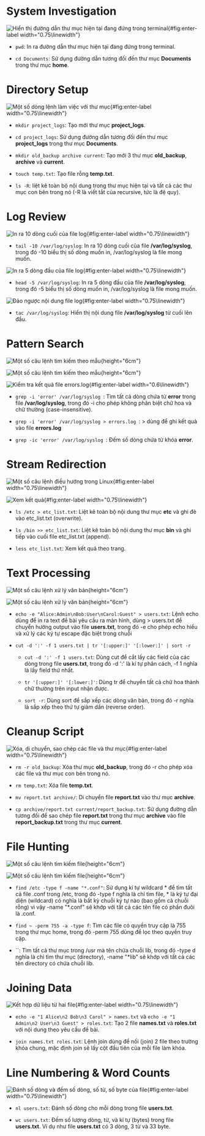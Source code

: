 # System Investigation

![Hiển thị đường dẫn thư mục hiện tại đang đứng trong
terminal](https://drive.google.com/file/d/1LofxNbe95GmEJGT89BTlmQrq_41XevjC/view?usp=sharing){#fig:enter-label width="0.75\\linewidth"}

-   `pwd`: In ra đường dẫn thư mục hiện tại đang đứng trong terminal.

-   `cd Documents`: Sử dụng đường dẫn tương đối đến thư mục
    **Documents** trong thư mục **home**.

# Directory Setup

![Một số dòng lệnh làm việc với thư mục](img/task2.png){#fig:enter-label
width="0.75\\linewidth"}

-   `mkdir project_logs`: Tạo mới thư mục **project_logs**.

-   `cd project_logs`: Sử dụng đường dẫn tương đối đến thư mục
    **project_logs** trong thư mục **Documents**.

-   `mkdir old_backup archive current`: Tạo mới 3 thư mục
    **old_backup**, **archive** và **current**.

-   `touch temp.txt`: Tạo file rỗng **temp.txt**.

-   `ls -R`: liệt kê toàn bộ nội dung trong thư mục hiện tại và tất cả
    các thư mục con bên trong nó (-R là viết tắt của recursive, tức là
    đệ quy).

# Log Review

![In ra 10 dòng cuối của file log](img/task3_1.png){#fig:enter-label
width="0.75\\linewidth"}

-   `tail -10 /var/log/syslog`: In ra 10 dòng cuối của file
    **/var/log/syslog**, trong đó -10 biểu thị số dòng muốn in,
    /var/log/syslog là file mong muốn.

![In ra 5 dòng đầu của file log](img/task3_2.png){#fig:enter-label
width="0.75\\linewidth"}

-   `head -5 /var/log/syslog`: In ra 5 dòng đầu của file
    **/var/log/syslog**, trong đó -5 biểu thị số dòng muốn in,
    /var/log/syslog là file mong muốn.

![Đảo ngược nội dung file log](img/task3_3.png){#fig:enter-label
width="0.75\\linewidth"}

-   `tac /var/log/syslog`: Hiển thị nội dung file **/var/log/syslog** từ
    cuối lên đầu.

# Pattern Search

![Một số câu lệnh tìm kiếm theo mẫu](img/task4_1.png){height="6cm"}

![Một số câu lệnh tìm kiếm theo mẫu](img/task4_2.png){height="6cm"}

![Kiểm tra kết quả file errors.log](img/task4_3.png){#fig:enter-label
width="0.6\\linewidth"}

-   `grep -i 'error' /var/log/syslog `: Tìm tất cả dòng chứa từ
    **error** trong file **/var/log/syslog**, trong đó -i cho phép không
    phân biệt chữ hoa và chữ thường (case-insensitive).

-   `grep -i 'error' /var/log/syslog > errors.log `: \> dùng để ghi kết
    quả vào file **errors.log**

-   `grep -ic 'error' /var/log/syslog `: Đếm số dòng chứa từ khóa
    **error**.

# Stream Redirection

![Một số câu lệnh điều hướng trong
Linux](img/task5_1.png){#fig:enter-label width="0.75\\linewidth"}

![Xem kết quả](img/task5_2.png){#fig:enter-label
width="0.75\\linewidth"}

-   `ls /etc > etc_list.txt`: Liệt kê toàn bộ nội dung thư mục **etc**
    và ghi đè vào etc_list.txt (overwrite).

-   `ls /bin >> etc_list.txt`: Liệt kê toàn bộ nội dung thư mục **bin**
    và ghi tiếp vào cuối file etc_list.txt (append).

-   `less etc_list.txt`: Xem kết quả theo trang.

# Text Processing

![Một số câu lệnh xử lý văn bản](img/task6_1.png){height="6cm"}

![Một số câu lệnh xử lý văn bản](img/task6_2.png){height="6cm"}

-   `echo -e "Alice:Admin\nBob:User\nCarol:Guest" > users.txt`: Lệnh
    echo dùng để in ra text đề bài yêu cầu ra màn hình, dùng \>
    users.txt để chuyển hướng output vào file **users.txt**, trong đó -e
    cho phép echo hiểu và xử lý các ký tự escape đặc biệt trong chuỗi

-   `cut -d ':' -f 1 users.txt | tr '[:upper:]' '[:lower:]' | sort -r`

    -   `cut -d ':' -f 1 users.txt`: Dùng cut để cắt lấy các field của
        các dòng trong file **users.txt**, trong đó -d ':' là kí tự phân
        cách, -f 1 nghĩa là lấy field thứ nhất.

    -   `tr '[:upper:]' '[:lower:]'`: Dùng tr để chuyển tất cả chữ hoa
        thành chữ thường trên input nhận được.

    -   `sort -r`: Dùng sort để sắp xếp các dòng văn bản, trong đó -r
        nghĩa là sắp xếp theo thứ tự giảm dần (reverse order).

# Cleanup Script

![Xóa, di chuyển, sao chép các file và thư
mục](img/task7.png){#fig:enter-label width="0.75\\linewidth"}

-   `rm -r old_backup`: Xóa thư mục **old_backup**, trong đó -r cho phép
    xóa các file và thư mục con bên trong nó.

-   `rm temp.txt`: Xóa file **temp.txt**.

-   `mv report.txt archive/`: Di chuyển file **report.txt** vào thư mục
    **archive**.

-   `cp archive/report.txt current/report_backup.txt`: Sử dụng đường dẫn
    tương đối để sao chép file **report.txt** trong thư mục **archive**
    vào file **report_backup.txt** trong thư mục **current**.

# File Hunting

![Một số câu lệnh tìm kiếm file](img/task8_1.png){height="6cm"}

![Một số câu lệnh tìm kiếm file](img/task8_2.png){height="6cm"}

-   `find /etc -type f -name "*.conf"`: Sử dụng kí tự wildcard \* để tìm
    tất cả file .conf trong /etc, trong đó -type f nghĩa là chỉ tìm
    file, \* là ký tự đại diện (wildcard) có nghĩa là bất kỳ chuỗi ký tự
    nào (bao gồm cả chuỗi rỗng) vì vậy -name \"\*.conf\" sẽ khớp với tất
    cả các tên file có phần đuôi là .conf.

-   `find ~ -perm 755 -a -type f`: Tìm các file có quyền truy cập là 755
    trong thư mục home, trong đó -perm 755 dùng để lọc theo quyền truy
    cập.

-   ``: Tìm tất cả thư mục trong /usr mà tên chứa chuỗi lib, trong đó
    -type d nghĩa là chỉ tìm thư mục (directory), -name \"\*lib\" sẽ
    khớp với tất cả các tên directory có chứa chuỗi lib.

# Joining Data

![Kết hợp dữ liệu từ hai file](img/task9.png){#fig:enter-label
width="0.75\\linewidth"}

-   `echo -e "1 Alice\n2 Bob\n3 Carol" > names.txt` và
    `echo -e "1 Admin\n2 User\n3 Guest" > roles.txt`: Tạo 2 file
    **names.txt** và **roles.txt** với nội dung theo yêu cầu đề bài.

-   `join names.txt roles.txt`: Lệnh join dùng để nối (join) 2 file theo
    trường khóa chung, mặc định join sẽ lấy cột đầu tiên của mỗi file
    làm khóa.

# Line Numbering & Word Counts

![Đánh số dòng và đếm số dòng, số từ, số byte của
file](img/task10.png){#fig:enter-label width="0.75\\linewidth"}

-   `nl users.txt`: Đánh số dòng cho mỗi dòng trong file **users.txt**.

-   `wc users.txt`: Đếm số lượng dòng, từ, và kí tự (bytes) trong file
    **users.txt**. Ví dụ như file **users.txt** có 3 dòng, 3 từ và 33
    byte.
